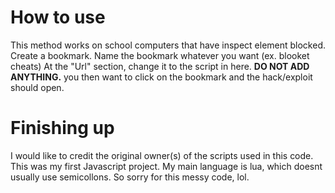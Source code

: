 # How to use
This method works on school computers that have inspect element blocked.
Create a bookmark.
Name the bookmark whatever you want (ex. blooket cheats)
At the "Url" section, change it to the script in here. **DO NOT ADD ANYTHING.** you then want to click on the bookmark and the hack/exploit should open.

# Finishing up
I would like to credit the original owner(s) of the scripts used in this code.
This was my first Javascript project. My main language is lua, which doesnt usually use semicollons. So sorry for this messy code, lol.
